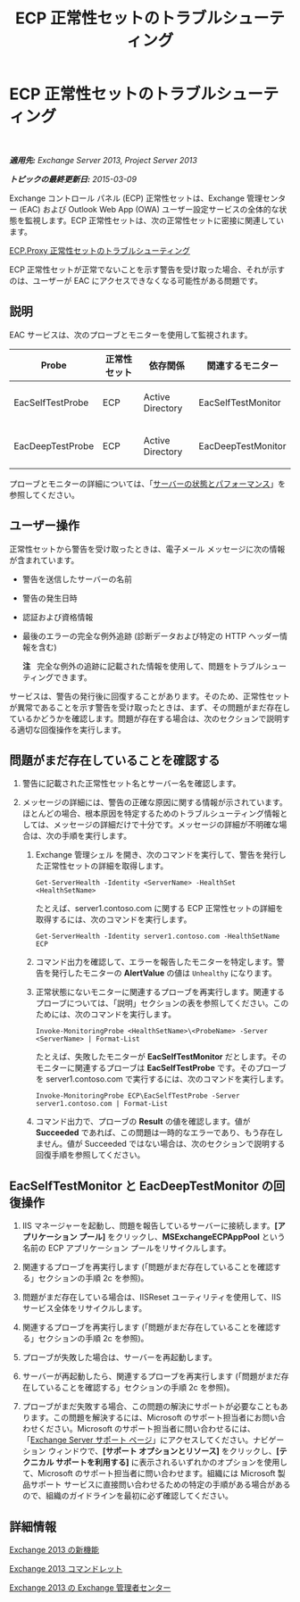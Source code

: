 ﻿---
title: ECP 正常性セットのトラブルシューティング
TOCTitle: ECP 正常性セットのトラブルシューティング
ms:assetid: 0a1cfcd5-585c-4a0a-9d3c-28dc49e16a6c
ms:mtpsurl: https://technet.microsoft.com/ja-jp/library/ms.exch.scom.ecp(v=EXCHG.150)
ms:contentKeyID: 53181821
ms.date: 01/28/2016
mtps_version: v=EXCHG.150
ms.translationtype: HT
---

# ECP 正常性セットのトラブルシューティング

 

_**適用先:** Exchange Server 2013, Project Server 2013_

_**トピックの最終更新日:** 2015-03-09_

Exchange コントロール パネル (ECP) 正常性セットは、Exchange 管理センター (EAC) および Outlook Web App (OWA) ユーザー設定サービスの全体的な状態を監視します。ECP 正常性セットは、次の正常性セットに密接に関連しています。

[ECP.Proxy 正常性セットのトラブルシューティング](troubleshooting-ecp-proxy-health-set.md)

ECP 正常性セットが正常でないことを示す警告を受け取った場合、それが示すのは、ユーザーが EAC にアクセスできなくなる可能性がある問題です。

## 説明

EAC サービスは、次のプローブとモニターを使用して監視されます。


<table>
<colgroup>
<col style="width: 25%" />
<col style="width: 25%" />
<col style="width: 25%" />
<col style="width: 25%" />
</colgroup>
<thead>
<tr class="header">
<th>Probe</th>
<th>正常性セット</th>
<th>依存関係</th>
<th>関連するモニター</th>
</tr>
</thead>
<tbody>
<tr class="odd">
<td><p>EacSelfTestProbe</p></td>
<td><p>ECP</p></td>
<td><p>Active Directory</p></td>
<td><p>EacSelfTestMonitor</p></td>
</tr>
<tr class="even">
<td><p>EacDeepTestProbe</p></td>
<td><p>ECP</p></td>
<td><p>Active Directory</p></td>
<td><p>EacDeepTestMonitor</p></td>
</tr>
</tbody>
</table>


プローブとモニターの詳細については、「[サーバーの状態とパフォーマンス](https://technet.microsoft.com/ja-jp/library/jj150551\(v=exchg.150\))」を参照してください。

## ユーザー操作

正常性セットから警告を受け取ったときは、電子メール メッセージに次の情報が含まれています。

  - 警告を送信したサーバーの名前

  - 警告の発生日時

  - 認証および資格情報

  - 最後のエラーの完全な例外追跡 (診断データおよび特定の HTTP ヘッダー情報を含む)
    
    **注**   完全な例外の追跡に記載された情報を使用して、問題をトラブルシューティングできます。

サービスは、警告の発行後に回復することがあります。そのため、正常性セットが異常であることを示す警告を受け取ったときは、まず、その問題がまだ存在しているかどうかを確認します。問題が存在する場合は、次のセクションで説明する適切な回復操作を実行します。

## 問題がまだ存在していることを確認する

1.  警告に記載された正常性セット名とサーバー名を確認します。

2.  メッセージの詳細には、警告の正確な原因に関する情報が示されています。ほとんどの場合、根本原因を特定するためのトラブルシューティング情報としては、メッセージの詳細だけで十分です。メッセージの詳細が不明確な場合は、次の手順を実行します。
    
    1.  Exchange 管理シェル を開き、次のコマンドを実行して、警告を発行した正常性セットの詳細を取得します。
        
            Get-ServerHealth -Identity <ServerName> -HealthSet <HealthSetName>
        
        たとえば、server1.contoso.com に関する ECP 正常性セットの詳細を取得するには、次のコマンドを実行します。
        
            Get-ServerHealth -Identity server1.contoso.com -HealthSetName ECP
    
    2.  コマンド出力を確認して、エラーを報告したモニターを特定します。警告を発行したモニターの **AlertValue** の値は `Unhealthy` になります。
    
    3.  正常状態にないモニターに関連するプローブを再実行します。関連するプローブについては、「説明」セクションの表を参照してください。このためには、次のコマンドを実行します。
        
            Invoke-MonitoringProbe <HealthSetName>\<ProbeName> -Server <ServerName> | Format-List
        
        たとえば、失敗したモニターが **EacSelfTestMonitor** だとします。そのモニターに関連するプローブは **EacSelfTestProbe** です。そのプローブを server1.contoso.com で実行するには、次のコマンドを実行します。
        
            Invoke-MonitoringProbe ECP\EacSelfTestProbe -Server server1.contoso.com | Format-List
    
    4.  コマンド出力で、プローブの **Result** の値を確認します。値が **Succeeded** であれば、この問題は一時的なエラーであり、もう存在しません。値が Succeeded ではない場合は、次のセクションで説明する回復手順を参照してください。

## EacSelfTestMonitor と EacDeepTestMonitor の回復操作

1.  IIS マネージャーを起動し、問題を報告しているサーバーに接続します。**\[アプリケーション プール\]** をクリックし、**MSExchangeECPAppPool** という名前の ECP アプリケーション プールをリサイクルします。

2.  関連するプローブを再実行します (「問題がまだ存在していることを確認する」セクションの手順 2c を参照)。

3.  問題がまだ存在している場合は、IISReset ユーティリティを使用して、IIS サービス全体をリサイクルします。

4.  関連するプローブを再実行します (「問題がまだ存在していることを確認する」セクションの手順 2c を参照)。

5.  プローブが失敗した場合は、サーバーを再起動します。

6.  サーバーが再起動したら、関連するプローブを再実行します (「問題がまだ存在していることを確認する」セクションの手順 2c を参照)。

7.  プローブがまだ失敗する場合、この問題の解決にサポートが必要なこともあります。この問題を解決するには、Microsoft のサポート担当者にお問い合わせください。Microsoft のサポート担当者に問い合わせるには、「[Exchange Server サポート ページ](http://go.microsoft.com/fwlink/p/?linkid=180809)」にアクセスしてください。ナビゲーション ウィンドウで、**\[サポート オプションとリソース\]** をクリックし、**\[テクニカル サポートを利用する\]** に表示されるいずれかのオプションを使用して、Microsoft のサポート担当者に問い合わせます。組織には Microsoft 製品サポート サービスに直接問い合わせるための特定の手順がある場合があるので、組織のガイドラインを最初に必ず確認してください。

## 詳細情報

[Exchange 2013 の新機能](https://technet.microsoft.com/ja-jp/library/jj150540\(v=exchg.150\))

[Exchange 2013 コマンドレット](https://technet.microsoft.com/ja-jp/library/bb124413\(v=exchg.150\))

[Exchange 2013 の Exchange 管理者センター](https://technet.microsoft.com/ja-jp/library/jj150562\(v=exchg.150\))

